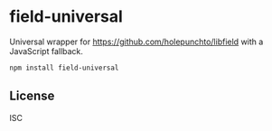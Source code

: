 # field-universal

Universal wrapper for https://github.com/holepunchto/libfield with a JavaScript fallback.

```sh
npm install field-universal
```

## License

ISC
